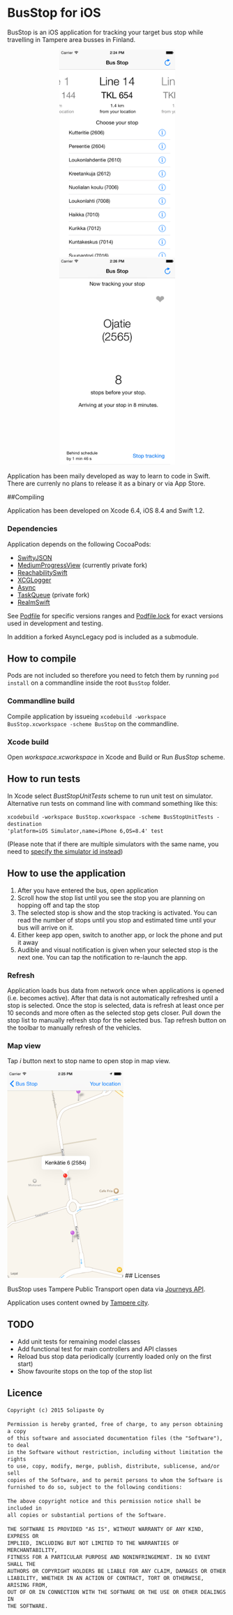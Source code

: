 BusStop for iOS
========================

BusStop is an iOS application for tracking your target bus stop while travelling
in Tampere area busses in Finland.

<p align="center" >
<img src="img/screenshot-mainscreen.png?raw=true" width="266" alt="Main screen"/>
<img src="img/screenshot-selected-stop.png?raw=true" width="266" alt="Selected stop view"/>
</p>

Application has been maily developed as way to learn to code in Swift. There are
currenly no plans to release it as a binary or via App Store.

##Compiling

Application has been developed on Xcode 6.4, iOS 8.4 and Swift 1.2. 

### Dependencies

Application depends on the following CocoaPods:

* [SwiftyJSON](https://cocoapods.org/pods/SwiftyJSON)
* [MediumProgressView](https://cocoapods.org/pods/MediumProgressView) (currently private fork)
* [ReachabilitySwift](https://cocoapods.org/pods/ReachabilitySwift)
* [XCGLogger](https://cocoapods.org/pods/XCGLogger)
* [Async](https://github.com/duemunk/Async.git)
* [TaskQueue](https://cocoapods.org/pods/TaskQueue) (private fork)
* [RealmSwift](https://cocoapods.org/pods/RealmSwift)

See [Podfile](Podfile) for specific versions ranges and
[Podfile.lock](Podfile.lock) for exact versions used in development and testing.

In addition a forked AsyncLegacy pod is included as a submodule.

## How to compile

Pods are not included so therefore you need to fetch them by running `pod
install` on a commandline inside the root `BusStop` folder.

### Commandline build

Compile application by issueing `xcodebuild -workspace BusStop.xcworkspace -scheme BusStop` on the commandline.

### Xcode build

Open _workspace.xcworkspace_ in Xcode and Build or Run _BusStop_ scheme.

## How to run tests

In Xcode select _BustStopUnitTests_ scheme to run unit test on simulator.
Alternative run tests on command line with command something like this:

    xcodebuild -workspace BusStop.xcworkspace -scheme BusStopUnitTests -destination
    'platform=iOS Simulator,name=iPhone 6,OS=8.4' test

(Please note that if there are multiple simulators with the same name, you need to [specify
the simulator id
instead](https://developer.apple.com/library/ios/technotes/tn2339/_index.html#//apple_ref/doc/uid/DTS40014588-CH1-HOW_DO_I_RUN_UNIT_TESTS_IN_OS_X_AND_IOS_FROM_THE_COMMAND_LINE_))

## How to use the application

1. After you have entered the bus, open application
1. Scroll how the stop list until you see the stop you are planning on hopping
   off and tap the stop
1. The selected stop is show and the stop tracking is activated. You can read
   the number of stops until you stop and estimated time until your bus will
   arrive on it.
1. Either keep app open, switch to another app, or lock the phone and put it
   away
1. Audible and visual notification is given when your selected stop is the next
   one. You can tap the notification to re-launch the app.

### Refresh

Application loads bus data from network once when applications is opened (i.e.
becomes active).  After that data is not automatically refreshed until a stop
is selected. Once the stop is selected, data is refresh at least once per 10
seconds and more often as the selected stop gets closer.  Pull down the stop
list to manually refresh stop for the selected bus. Tap refresh button on the
toolbar to manually refresh of the vehicles.

### Map view

Tap _i_ button next to stop name to open stop in map view.

<img src="img/screenshot-map.png?raw=true" width="266" alt="Map view"/>
## Licenses

BusStop uses Tampere Public Transport open data via [Journeys
API](http://wiki.itsfactory.fi/index.php/Journeys_API).

Application uses content owned by [Tampere
city](http://www.tampere.fi/tampereinfo/avoindata.html).

## TODO

* Add unit tests for remaining model classes
* Add functional test for main controllers and API classes
* Reload bus stop data periodically (currently loaded only on the first
  start)
* Show favourite stops on the top of the stop list

## Licence

    Copyright (c) 2015 Solipaste Oy
    
    Permission is hereby granted, free of charge, to any person obtaining a copy
    of this software and associated documentation files (the "Software"), to deal
    in the Software without restriction, including without limitation the rights
    to use, copy, modify, merge, publish, distribute, sublicense, and/or sell
    copies of the Software, and to permit persons to whom the Software is
    furnished to do so, subject to the following conditions:
    
    The above copyright notice and this permission notice shall be included in
    all copies or substantial portions of the Software.
    
    THE SOFTWARE IS PROVIDED "AS IS", WITHOUT WARRANTY OF ANY KIND, EXPRESS OR
    IMPLIED, INCLUDING BUT NOT LIMITED TO THE WARRANTIES OF MERCHANTABILITY,
    FITNESS FOR A PARTICULAR PURPOSE AND NONINFRINGEMENT. IN NO EVENT SHALL THE
    AUTHORS OR COPYRIGHT HOLDERS BE LIABLE FOR ANY CLAIM, DAMAGES OR OTHER
    LIABILITY, WHETHER IN AN ACTION OF CONTRACT, TORT OR OTHERWISE, ARISING FROM,
    OUT OF OR IN CONNECTION WITH THE SOFTWARE OR THE USE OR OTHER DEALINGS IN
    THE SOFTWARE.

